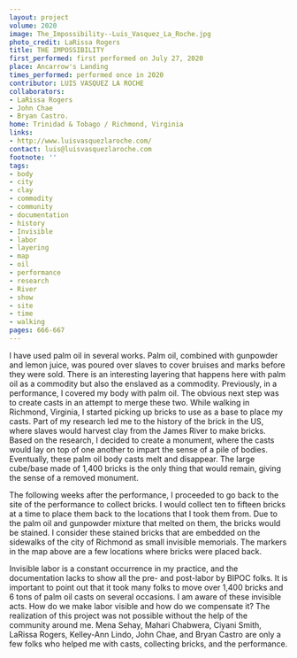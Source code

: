 ```yaml
---
layout: project
volume: 2020
image: The_Impossibility--Luis_Vasquez_La_Roche.jpg
photo_credit: LaRissa Rogers
title: THE IMPOSSIBILITY
first_performed: first performed on July 27, 2020
place: Ancarrow's Landing
times_performed: performed once in 2020
contributor: LUIS VASQUEZ LA ROCHE
collaborators:
- LaRissa Rogers
- John Chae
- Bryan Castro.
home: Trinidad & Tobago / Richmond, Virginia
links:
- http://www.luisvasquezlaroche.com/
contact: luis@luisvasquezlaroche.com
footnote: ''
tags:
- body
- city
- clay
- commodity
- community
- documentation
- history
- Invisible
- labor
- layering
- map
- oil
- performance
- research
- River
- show
- site
- time
- walking
pages: 666-667
---
```

I have used palm oil in several works. Palm oil, combined with gunpowder and lemon juice, was poured over slaves to cover bruises and marks before they were sold. There is an interesting layering that happens here with palm oil as a commodity but also the enslaved as a commodity. Previously, in a performance, I covered my body with palm oil. The obvious next step was to create casts in an attempt to merge these two. While walking in Richmond, Virginia, I started picking up bricks to use as a base to place my casts. Part of my research led me to the history of the brick in the US, where slaves would harvest clay from the James River to make bricks. Based on the research, I decided to create a monument, where the casts would lay on top of one another to impart the sense of a pile of bodies. Eventually, these palm oil body casts melt and disappear. The large cube/base made of 1,400 bricks is the only thing that would remain, giving the sense of a removed monument.

The following weeks after the performance, I proceeded to go back to the site of the performance to collect bricks. I would collect ten to fifteen bricks at a time to place them back to the locations that I took them from. Due to the palm oil and gunpowder mixture that melted on them, the bricks would be stained. I consider these stained bricks that are embedded on the sidewalks of the city of Richmond as small invisible memorials. The markers in the map above are a few locations where bricks were placed back.

Invisible labor is a constant occurrence in my practice, and the documentation lacks to show all the pre- and post-labor by BIPOC folks. It is important to point out that it took many folks to move over 1,400 bricks and 6 tons of palm oil casts on several occasions. I am aware of these invisible acts. How do we make labor visible and how do we compensate it? The realization of this project was not possible without the help of the community around me. Mena Sehay, Mahari Chabwera, Ciyani Smith, LaRissa Rogers, Kelley-Ann Lindo, John Chae, and Bryan Castro are only a few folks who helped me with casts, collecting bricks, and the performance.